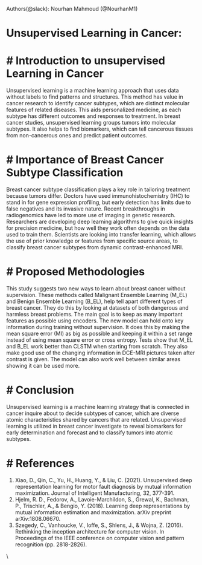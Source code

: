 

 <!--StartFragment-->

Authors(@slack): Nourhan Mahmoud (@NourhanM1)
 # Unsupervised Learning in Cancer:
# # Introduction to unsupervised Learning in Cancer
Unsupervised learning is a machine learning approach that uses data without labels to find patterns and structures. This method has value in cancer research to identify cancer subtypes, which are distinct molecular features of related diseases. This aids personalized medicine, as each subtype has different outcomes and responses to treatment. In breast cancer studies, unsupervised learning groups tumors into molecular subtypes. It also helps to find biomarkers, which can tell cancerous tissues from non-cancerous ones and predict patient outcomes. 
# # Importance of Breast Cancer Subtype Classification
Breast cancer subtype classification plays a key role in tailoring treatment because tumors differ. Doctors have used immunohistochemistry (IHC) to stand in for gene expression profiling, but early detection has limits due to false negatives and its invasive nature. Recent breakthroughs in radiogenomics have led to more use of imaging in genetic research. 
Researchers are developing deep learning algorithms to give quick insights for precision medicine, but how well they work often depends on the data used to train them. Scientists are looking into transfer learning, which allows the use of prior knowledge or features from specific source areas, to classify breast cancer subtypes from dynamic contrast-enhanced MRI.
# # Proposed Methodologies
This study suggests two new ways to learn about breast cancer without supervision. These methods called Malignant Ensemble Learning (M_EL) and Benign Ensemble Learning (B_EL), help tell apart different types of breast cancer. They do this by looking at datasets of both dangerous and harmless breast problems. The main goal is to keep as many important features as possible using encoders. The new model can hold onto key information during training without supervision. It does this by making the mean square error (MI) as big as possible and keeping it within a set range instead of using mean square error or cross entropy.
Tests show that M_EL and B_EL work better than CLSTM when starting from scratch. They also make good use of the changing information in DCE-MRI pictures taken after contrast is given. The model can also work well between similar areas showing it can be used more.
# # Conclusion
Unsupervised learning is a machine learning strategy that is connected in cancer inquire about to decide subtypes of cancer, which are diverse atomic characteristics shared by cancers that are related. Unsupervised learning is utilized in breast cancer investigate to reveal biomarkers for early determination and forecast and to classify tumors into atomic subtypes.
# # References
1.	Xiao, D., Qin, C., Yu, H., Huang, Y., & Liu, C. (2021). Unsupervised deep representation learning for motor fault diagnosis by mutual information maximization. Journal of Intelligent Manufacturing, 32, 377-391.
2.	Hjelm, R. D., Fedorov, A., Lavoie-Marchildon, S., Grewal, K., Bachman, P., Trischler, A., & Bengio, Y. (2018). Learning deep representations by mutual information estimation and maximization. arXiv preprint arXiv:1808.06670.
3.	Szegedy, C., Vanhoucke, V., Ioffe, S., Shlens, J., & Wojna, Z. (2016). Rethinking the inception architecture for computer vision. In Proceedings of the IEEE conference on computer vision and pattern recognition (pp. 2818-2826).

\


<!--EndFragment-->

<!--EndFragment-->

